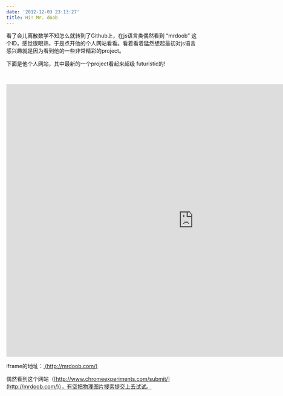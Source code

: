 ```yaml
---
date: '2012-12-03 23:13:27'
title: Hi! Mr. doob
---
```


看了会儿离散数学不知怎么就转到了Github上，在js语言类偶然看到 “mrdoob” 这个ID，感觉很眼熟，于是点开他的个人网站看看。看着看着猛然想起最初对js语言感兴趣就是因为看到他的一些非常精彩的project。

下面是他个人网站，其中最新的一个project看起来超级 futuristic的!

 

<iframe frameborder="0" height="720" src="http://mrdoob.com/148/aaronetrope" width="990"></iframe>

iframe的地址：[ (http://mrdoob.com/)](http://mrdoob.com/)

偶然看到这个网站（[http://www.chromeexperiments.com/submit/](http://mrdoob.com/)），有空把物理图片搜索提交上去试试。


